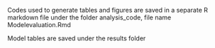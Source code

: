 Codes used to generate tables and figures are saved in a separate R markdown file under the folder analysis_code, file name Modelevaluation.Rmd

Model tables are saved under the results folder 